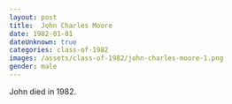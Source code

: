 ```yaml
---
layout: post
title:  John Charles Moore
date: 1982-01-01
dateUnknown: true
categories: class-of-1982
images: /assets/class-of-1982/john-charles-moore-1.png
gender: male
---
```

John died in 1982.
